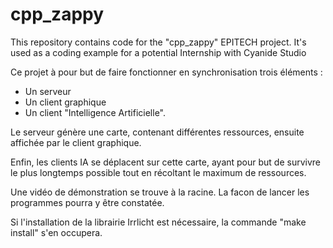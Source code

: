 # cpp_zappy
This repository contains code for the "cpp_zappy" EPITECH project. It's used as a coding example for a potential Internship with Cyanide Studio

Ce projet à pour but de faire fonctionner en synchronisation trois éléments :

- Un serveur
- Un client graphique
- Un client "Intelligence Artificielle".

Le serveur génère une carte, contenant différentes ressources, ensuite affichée par le client graphique.

Enfin, les clients IA se déplacent sur cette carte, ayant pour but de survivre le plus longtemps possible tout en récoltant le maximum de ressources.

Une vidéo de démonstration se trouve à la racine. La facon de lancer les programmes pourra y être constatée.

Si l'installation de la librairie Irrlicht est nécessaire, la commande "make install" s'en occupera.

